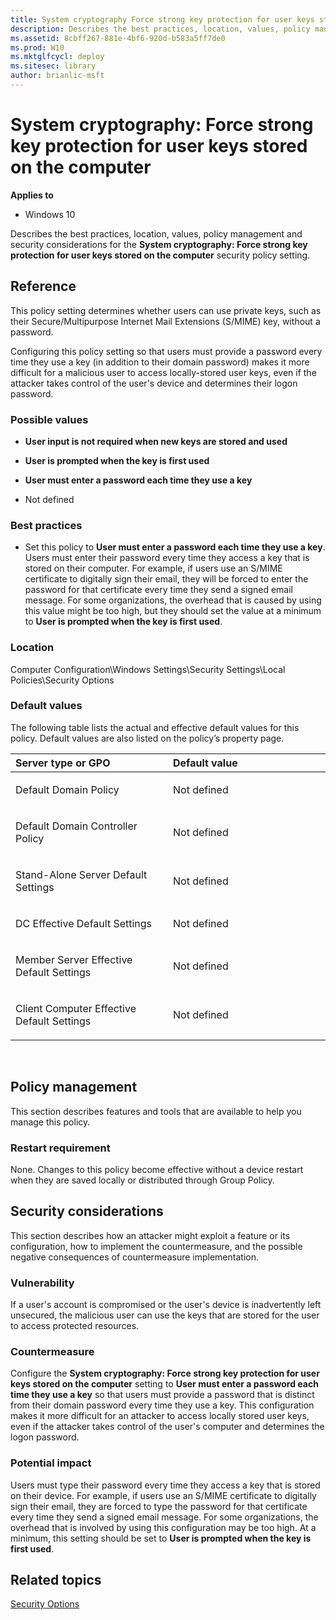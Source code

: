 ```yaml
---
title: System cryptography Force strong key protection for user keys stored on the computer (Windows 10)
description: Describes the best practices, location, values, policy management and security considerations for the System cryptography Force strong key protection for user keys stored on the computer security policy setting.
ms.assetid: 8cbff267-881e-4bf6-920d-b583a5ff7de0
ms.prod: W10
ms.mktglfcycl: deploy
ms.sitesec: library
author: brianlic-msft
---
```


# System cryptography: Force strong key protection for user keys stored on the computer


**Applies to**

-   Windows 10

Describes the best practices, location, values, policy management and security considerations for the **System cryptography: Force strong key protection for user keys stored on the computer** security policy setting.

## Reference


This policy setting determines whether users can use private keys, such as their Secure/Multipurpose Internet Mail Extensions (S/MIME) key, without a password.

Configuring this policy setting so that users must provide a password every time they use a key (in addition to their domain password) makes it more difficult for a malicious user to access locally-stored user keys, even if the attacker takes control of the user's device and determines their logon password.

### Possible values

-   **User input is not required when new keys are stored and used**

-   **User is prompted when the key is first used**

-   **User must enter a password each time they use a key**

-   Not defined

### Best practices

-   Set this policy to **User must enter a password each time they use a key**. Users must enter their password every time they access a key that is stored on their computer. For example, if users use an S/MIME certificate to digitally sign their email, they will be forced to enter the password for that certificate every time they send a signed email message. For some organizations, the overhead that is caused by using this value might be too high, but they should set the value at a minimum to **User is prompted when the key is first used**.

### Location

Computer Configuration\\Windows Settings\\Security Settings\\Local Policies\\Security Options

### Default values

The following table lists the actual and effective default values for this policy. Default values are also listed on the policy’s property page.

<table>
<colgroup>
<col width="50%" />
<col width="50%" />
</colgroup>
<thead>
<tr class="header">
<th align="left">Server type or GPO</th>
<th align="left">Default value</th>
</tr>
</thead>
<tbody>
<tr class="odd">
<td align="left"><p>Default Domain Policy</p></td>
<td align="left"><p>Not defined</p></td>
</tr>
<tr class="even">
<td align="left"><p>Default Domain Controller Policy</p></td>
<td align="left"><p>Not defined</p></td>
</tr>
<tr class="odd">
<td align="left"><p>Stand-Alone Server Default Settings</p></td>
<td align="left"><p>Not defined</p></td>
</tr>
<tr class="even">
<td align="left"><p>DC Effective Default Settings</p></td>
<td align="left"><p>Not defined</p></td>
</tr>
<tr class="odd">
<td align="left"><p>Member Server Effective Default Settings</p></td>
<td align="left"><p>Not defined</p></td>
</tr>
<tr class="even">
<td align="left"><p>Client Computer Effective Default Settings</p></td>
<td align="left"><p>Not defined</p></td>
</tr>
</tbody>
</table>

 

## Policy management


This section describes features and tools that are available to help you manage this policy.

### Restart requirement

None. Changes to this policy become effective without a device restart when they are saved locally or distributed through Group Policy.

## Security considerations


This section describes how an attacker might exploit a feature or its configuration, how to implement the countermeasure, and the possible negative consequences of countermeasure implementation.

### Vulnerability

If a user's account is compromised or the user's device is inadvertently left unsecured, the malicious user can use the keys that are stored for the user to access protected resources.

### Countermeasure

Configure the **System cryptography: Force strong key protection for user keys stored on the computer** setting to **User must enter a password each time they use a key** so that users must provide a password that is distinct from their domain password every time they use a key. This configuration makes it more difficult for an attacker to access locally stored user keys, even if the attacker takes control of the user's computer and determines the logon password.

### Potential impact

Users must type their password every time they access a key that is stored on their device. For example, if users use an S/MIME certificate to digitally sign their email, they are forced to type the password for that certificate every time they send a signed email message. For some organizations, the overhead that is involved by using this configuration may be too high. At a minimum, this setting should be set to **User is prompted when the key is first used**.

## Related topics


[Security Options](security-options.md)

 

 





